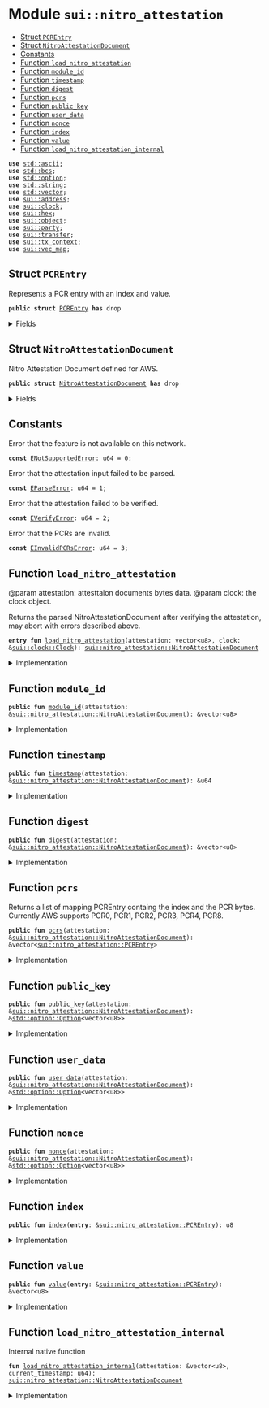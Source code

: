 
<a name="sui_nitro_attestation"></a>

# Module `sui::nitro_attestation`



-  [Struct `PCREntry`](#sui_nitro_attestation_PCREntry)
-  [Struct `NitroAttestationDocument`](#sui_nitro_attestation_NitroAttestationDocument)
-  [Constants](#@Constants_0)
-  [Function `load_nitro_attestation`](#sui_nitro_attestation_load_nitro_attestation)
-  [Function `module_id`](#sui_nitro_attestation_module_id)
-  [Function `timestamp`](#sui_nitro_attestation_timestamp)
-  [Function `digest`](#sui_nitro_attestation_digest)
-  [Function `pcrs`](#sui_nitro_attestation_pcrs)
-  [Function `public_key`](#sui_nitro_attestation_public_key)
-  [Function `user_data`](#sui_nitro_attestation_user_data)
-  [Function `nonce`](#sui_nitro_attestation_nonce)
-  [Function `index`](#sui_nitro_attestation_index)
-  [Function `value`](#sui_nitro_attestation_value)
-  [Function `load_nitro_attestation_internal`](#sui_nitro_attestation_load_nitro_attestation_internal)


<pre><code><b>use</b> <a href="../../dependencies/std/ascii.md#std_ascii">std::ascii</a>;
<b>use</b> <a href="../../dependencies/std/bcs.md#std_bcs">std::bcs</a>;
<b>use</b> <a href="../../dependencies/std/option.md#std_option">std::option</a>;
<b>use</b> <a href="../../dependencies/std/string.md#std_string">std::string</a>;
<b>use</b> <a href="../../dependencies/std/vector.md#std_vector">std::vector</a>;
<b>use</b> <a href="../../dependencies/sui/address.md#sui_address">sui::address</a>;
<b>use</b> <a href="../../dependencies/sui/clock.md#sui_clock">sui::clock</a>;
<b>use</b> <a href="../../dependencies/sui/hex.md#sui_hex">sui::hex</a>;
<b>use</b> <a href="../../dependencies/sui/object.md#sui_object">sui::object</a>;
<b>use</b> <a href="../../dependencies/sui/party.md#sui_party">sui::party</a>;
<b>use</b> <a href="../../dependencies/sui/transfer.md#sui_transfer">sui::transfer</a>;
<b>use</b> <a href="../../dependencies/sui/tx_context.md#sui_tx_context">sui::tx_context</a>;
<b>use</b> <a href="../../dependencies/sui/vec_map.md#sui_vec_map">sui::vec_map</a>;
</code></pre>



<a name="sui_nitro_attestation_PCREntry"></a>

## Struct `PCREntry`

Represents a PCR entry with an index and value.


<pre><code><b>public</b> <b>struct</b> <a href="../../dependencies/sui/nitro_attestation.md#sui_nitro_attestation_PCREntry">PCREntry</a> <b>has</b> drop
</code></pre>



<details>
<summary>Fields</summary>


<dl>
<dt>
<code><a href="../../dependencies/sui/nitro_attestation.md#sui_nitro_attestation_index">index</a>: u8</code>
</dt>
<dd>
</dd>
<dt>
<code><a href="../../dependencies/sui/nitro_attestation.md#sui_nitro_attestation_value">value</a>: vector&lt;u8&gt;</code>
</dt>
<dd>
</dd>
</dl>


</details>

<a name="sui_nitro_attestation_NitroAttestationDocument"></a>

## Struct `NitroAttestationDocument`

Nitro Attestation Document defined for AWS.


<pre><code><b>public</b> <b>struct</b> <a href="../../dependencies/sui/nitro_attestation.md#sui_nitro_attestation_NitroAttestationDocument">NitroAttestationDocument</a> <b>has</b> drop
</code></pre>



<details>
<summary>Fields</summary>


<dl>
<dt>
<code><a href="../../dependencies/sui/nitro_attestation.md#sui_nitro_attestation_module_id">module_id</a>: vector&lt;u8&gt;</code>
</dt>
<dd>
 Issuing Nitro hypervisor module ID.
</dd>
<dt>
<code><a href="../../dependencies/sui/nitro_attestation.md#sui_nitro_attestation_timestamp">timestamp</a>: u64</code>
</dt>
<dd>
 UTC time when document was created, in milliseconds since UNIX epoch.
</dd>
<dt>
<code><a href="../../dependencies/sui/nitro_attestation.md#sui_nitro_attestation_digest">digest</a>: vector&lt;u8&gt;</code>
</dt>
<dd>
 The digest function used for calculating the register values.
</dd>
<dt>
<code><a href="../../dependencies/sui/nitro_attestation.md#sui_nitro_attestation_pcrs">pcrs</a>: vector&lt;<a href="../../dependencies/sui/nitro_attestation.md#sui_nitro_attestation_PCREntry">sui::nitro_attestation::PCREntry</a>&gt;</code>
</dt>
<dd>
 A list of PCREntry containing the index and the PCR bytes.
 <https://docs.aws.amazon.com/enclaves/latest/user/set-up-attestation.html#where>.
</dd>
<dt>
<code><a href="../../dependencies/sui/nitro_attestation.md#sui_nitro_attestation_public_key">public_key</a>: <a href="../../dependencies/std/option.md#std_option_Option">std::option::Option</a>&lt;vector&lt;u8&gt;&gt;</code>
</dt>
<dd>
 An optional DER-encoded key the attestation, consumer can use to encrypt data with.
</dd>
<dt>
<code><a href="../../dependencies/sui/nitro_attestation.md#sui_nitro_attestation_user_data">user_data</a>: <a href="../../dependencies/std/option.md#std_option_Option">std::option::Option</a>&lt;vector&lt;u8&gt;&gt;</code>
</dt>
<dd>
 Additional signed user data, defined by protocol.
</dd>
<dt>
<code><a href="../../dependencies/sui/nitro_attestation.md#sui_nitro_attestation_nonce">nonce</a>: <a href="../../dependencies/std/option.md#std_option_Option">std::option::Option</a>&lt;vector&lt;u8&gt;&gt;</code>
</dt>
<dd>
 An optional cryptographic nonce provided by the attestation consumer as a proof of
 authenticity.
</dd>
</dl>


</details>

<a name="@Constants_0"></a>

## Constants


<a name="sui_nitro_attestation_ENotSupportedError"></a>

Error that the feature is not available on this network.


<pre><code><b>const</b> <a href="../../dependencies/sui/nitro_attestation.md#sui_nitro_attestation_ENotSupportedError">ENotSupportedError</a>: u64 = 0;
</code></pre>



<a name="sui_nitro_attestation_EParseError"></a>

Error that the attestation input failed to be parsed.


<pre><code><b>const</b> <a href="../../dependencies/sui/nitro_attestation.md#sui_nitro_attestation_EParseError">EParseError</a>: u64 = 1;
</code></pre>



<a name="sui_nitro_attestation_EVerifyError"></a>

Error that the attestation failed to be verified.


<pre><code><b>const</b> <a href="../../dependencies/sui/nitro_attestation.md#sui_nitro_attestation_EVerifyError">EVerifyError</a>: u64 = 2;
</code></pre>



<a name="sui_nitro_attestation_EInvalidPCRsError"></a>

Error that the PCRs are invalid.


<pre><code><b>const</b> <a href="../../dependencies/sui/nitro_attestation.md#sui_nitro_attestation_EInvalidPCRsError">EInvalidPCRsError</a>: u64 = 3;
</code></pre>



<a name="sui_nitro_attestation_load_nitro_attestation"></a>

## Function `load_nitro_attestation`

@param attestation: attesttaion documents bytes data.
@param clock: the clock object.

Returns the parsed NitroAttestationDocument after verifying the attestation,
may abort with errors described above.


<pre><code><b>entry</b> <b>fun</b> <a href="../../dependencies/sui/nitro_attestation.md#sui_nitro_attestation_load_nitro_attestation">load_nitro_attestation</a>(attestation: vector&lt;u8&gt;, clock: &<a href="../../dependencies/sui/clock.md#sui_clock_Clock">sui::clock::Clock</a>): <a href="../../dependencies/sui/nitro_attestation.md#sui_nitro_attestation_NitroAttestationDocument">sui::nitro_attestation::NitroAttestationDocument</a>
</code></pre>



<details>
<summary>Implementation</summary>


<pre><code><b>entry</b> <b>fun</b> <a href="../../dependencies/sui/nitro_attestation.md#sui_nitro_attestation_load_nitro_attestation">load_nitro_attestation</a>(attestation: vector&lt;u8&gt;, clock: &Clock): <a href="../../dependencies/sui/nitro_attestation.md#sui_nitro_attestation_NitroAttestationDocument">NitroAttestationDocument</a> {
    <a href="../../dependencies/sui/nitro_attestation.md#sui_nitro_attestation_load_nitro_attestation_internal">load_nitro_attestation_internal</a>(&attestation, clock::timestamp_ms(clock))
}
</code></pre>



</details>

<a name="sui_nitro_attestation_module_id"></a>

## Function `module_id`



<pre><code><b>public</b> <b>fun</b> <a href="../../dependencies/sui/nitro_attestation.md#sui_nitro_attestation_module_id">module_id</a>(attestation: &<a href="../../dependencies/sui/nitro_attestation.md#sui_nitro_attestation_NitroAttestationDocument">sui::nitro_attestation::NitroAttestationDocument</a>): &vector&lt;u8&gt;
</code></pre>



<details>
<summary>Implementation</summary>


<pre><code><b>public</b> <b>fun</b> <a href="../../dependencies/sui/nitro_attestation.md#sui_nitro_attestation_module_id">module_id</a>(attestation: &<a href="../../dependencies/sui/nitro_attestation.md#sui_nitro_attestation_NitroAttestationDocument">NitroAttestationDocument</a>): &vector&lt;u8&gt; {
    &attestation.<a href="../../dependencies/sui/nitro_attestation.md#sui_nitro_attestation_module_id">module_id</a>
}
</code></pre>



</details>

<a name="sui_nitro_attestation_timestamp"></a>

## Function `timestamp`



<pre><code><b>public</b> <b>fun</b> <a href="../../dependencies/sui/nitro_attestation.md#sui_nitro_attestation_timestamp">timestamp</a>(attestation: &<a href="../../dependencies/sui/nitro_attestation.md#sui_nitro_attestation_NitroAttestationDocument">sui::nitro_attestation::NitroAttestationDocument</a>): &u64
</code></pre>



<details>
<summary>Implementation</summary>


<pre><code><b>public</b> <b>fun</b> <a href="../../dependencies/sui/nitro_attestation.md#sui_nitro_attestation_timestamp">timestamp</a>(attestation: &<a href="../../dependencies/sui/nitro_attestation.md#sui_nitro_attestation_NitroAttestationDocument">NitroAttestationDocument</a>): &u64 {
    &attestation.<a href="../../dependencies/sui/nitro_attestation.md#sui_nitro_attestation_timestamp">timestamp</a>
}
</code></pre>



</details>

<a name="sui_nitro_attestation_digest"></a>

## Function `digest`



<pre><code><b>public</b> <b>fun</b> <a href="../../dependencies/sui/nitro_attestation.md#sui_nitro_attestation_digest">digest</a>(attestation: &<a href="../../dependencies/sui/nitro_attestation.md#sui_nitro_attestation_NitroAttestationDocument">sui::nitro_attestation::NitroAttestationDocument</a>): &vector&lt;u8&gt;
</code></pre>



<details>
<summary>Implementation</summary>


<pre><code><b>public</b> <b>fun</b> <a href="../../dependencies/sui/nitro_attestation.md#sui_nitro_attestation_digest">digest</a>(attestation: &<a href="../../dependencies/sui/nitro_attestation.md#sui_nitro_attestation_NitroAttestationDocument">NitroAttestationDocument</a>): &vector&lt;u8&gt; {
    &attestation.<a href="../../dependencies/sui/nitro_attestation.md#sui_nitro_attestation_digest">digest</a>
}
</code></pre>



</details>

<a name="sui_nitro_attestation_pcrs"></a>

## Function `pcrs`

Returns a list of mapping PCREntry containg the index and the PCR bytes.
Currently AWS supports PCR0, PCR1, PCR2, PCR3, PCR4, PCR8.


<pre><code><b>public</b> <b>fun</b> <a href="../../dependencies/sui/nitro_attestation.md#sui_nitro_attestation_pcrs">pcrs</a>(attestation: &<a href="../../dependencies/sui/nitro_attestation.md#sui_nitro_attestation_NitroAttestationDocument">sui::nitro_attestation::NitroAttestationDocument</a>): &vector&lt;<a href="../../dependencies/sui/nitro_attestation.md#sui_nitro_attestation_PCREntry">sui::nitro_attestation::PCREntry</a>&gt;
</code></pre>



<details>
<summary>Implementation</summary>


<pre><code><b>public</b> <b>fun</b> <a href="../../dependencies/sui/nitro_attestation.md#sui_nitro_attestation_pcrs">pcrs</a>(attestation: &<a href="../../dependencies/sui/nitro_attestation.md#sui_nitro_attestation_NitroAttestationDocument">NitroAttestationDocument</a>): &vector&lt;<a href="../../dependencies/sui/nitro_attestation.md#sui_nitro_attestation_PCREntry">PCREntry</a>&gt; {
    &attestation.<a href="../../dependencies/sui/nitro_attestation.md#sui_nitro_attestation_pcrs">pcrs</a>
}
</code></pre>



</details>

<a name="sui_nitro_attestation_public_key"></a>

## Function `public_key`



<pre><code><b>public</b> <b>fun</b> <a href="../../dependencies/sui/nitro_attestation.md#sui_nitro_attestation_public_key">public_key</a>(attestation: &<a href="../../dependencies/sui/nitro_attestation.md#sui_nitro_attestation_NitroAttestationDocument">sui::nitro_attestation::NitroAttestationDocument</a>): &<a href="../../dependencies/std/option.md#std_option_Option">std::option::Option</a>&lt;vector&lt;u8&gt;&gt;
</code></pre>



<details>
<summary>Implementation</summary>


<pre><code><b>public</b> <b>fun</b> <a href="../../dependencies/sui/nitro_attestation.md#sui_nitro_attestation_public_key">public_key</a>(attestation: &<a href="../../dependencies/sui/nitro_attestation.md#sui_nitro_attestation_NitroAttestationDocument">NitroAttestationDocument</a>): &Option&lt;vector&lt;u8&gt;&gt; {
    &attestation.<a href="../../dependencies/sui/nitro_attestation.md#sui_nitro_attestation_public_key">public_key</a>
}
</code></pre>



</details>

<a name="sui_nitro_attestation_user_data"></a>

## Function `user_data`



<pre><code><b>public</b> <b>fun</b> <a href="../../dependencies/sui/nitro_attestation.md#sui_nitro_attestation_user_data">user_data</a>(attestation: &<a href="../../dependencies/sui/nitro_attestation.md#sui_nitro_attestation_NitroAttestationDocument">sui::nitro_attestation::NitroAttestationDocument</a>): &<a href="../../dependencies/std/option.md#std_option_Option">std::option::Option</a>&lt;vector&lt;u8&gt;&gt;
</code></pre>



<details>
<summary>Implementation</summary>


<pre><code><b>public</b> <b>fun</b> <a href="../../dependencies/sui/nitro_attestation.md#sui_nitro_attestation_user_data">user_data</a>(attestation: &<a href="../../dependencies/sui/nitro_attestation.md#sui_nitro_attestation_NitroAttestationDocument">NitroAttestationDocument</a>): &Option&lt;vector&lt;u8&gt;&gt; {
    &attestation.<a href="../../dependencies/sui/nitro_attestation.md#sui_nitro_attestation_user_data">user_data</a>
}
</code></pre>



</details>

<a name="sui_nitro_attestation_nonce"></a>

## Function `nonce`



<pre><code><b>public</b> <b>fun</b> <a href="../../dependencies/sui/nitro_attestation.md#sui_nitro_attestation_nonce">nonce</a>(attestation: &<a href="../../dependencies/sui/nitro_attestation.md#sui_nitro_attestation_NitroAttestationDocument">sui::nitro_attestation::NitroAttestationDocument</a>): &<a href="../../dependencies/std/option.md#std_option_Option">std::option::Option</a>&lt;vector&lt;u8&gt;&gt;
</code></pre>



<details>
<summary>Implementation</summary>


<pre><code><b>public</b> <b>fun</b> <a href="../../dependencies/sui/nitro_attestation.md#sui_nitro_attestation_nonce">nonce</a>(attestation: &<a href="../../dependencies/sui/nitro_attestation.md#sui_nitro_attestation_NitroAttestationDocument">NitroAttestationDocument</a>): &Option&lt;vector&lt;u8&gt;&gt; {
    &attestation.<a href="../../dependencies/sui/nitro_attestation.md#sui_nitro_attestation_nonce">nonce</a>
}
</code></pre>



</details>

<a name="sui_nitro_attestation_index"></a>

## Function `index`



<pre><code><b>public</b> <b>fun</b> <a href="../../dependencies/sui/nitro_attestation.md#sui_nitro_attestation_index">index</a>(<b>entry</b>: &<a href="../../dependencies/sui/nitro_attestation.md#sui_nitro_attestation_PCREntry">sui::nitro_attestation::PCREntry</a>): u8
</code></pre>



<details>
<summary>Implementation</summary>


<pre><code><b>public</b> <b>fun</b> <a href="../../dependencies/sui/nitro_attestation.md#sui_nitro_attestation_index">index</a>(<b>entry</b>: &<a href="../../dependencies/sui/nitro_attestation.md#sui_nitro_attestation_PCREntry">PCREntry</a>): u8 {
    <b>entry</b>.<a href="../../dependencies/sui/nitro_attestation.md#sui_nitro_attestation_index">index</a>
}
</code></pre>



</details>

<a name="sui_nitro_attestation_value"></a>

## Function `value`



<pre><code><b>public</b> <b>fun</b> <a href="../../dependencies/sui/nitro_attestation.md#sui_nitro_attestation_value">value</a>(<b>entry</b>: &<a href="../../dependencies/sui/nitro_attestation.md#sui_nitro_attestation_PCREntry">sui::nitro_attestation::PCREntry</a>): &vector&lt;u8&gt;
</code></pre>



<details>
<summary>Implementation</summary>


<pre><code><b>public</b> <b>fun</b> <a href="../../dependencies/sui/nitro_attestation.md#sui_nitro_attestation_value">value</a>(<b>entry</b>: &<a href="../../dependencies/sui/nitro_attestation.md#sui_nitro_attestation_PCREntry">PCREntry</a>): &vector&lt;u8&gt; {
    &<b>entry</b>.<a href="../../dependencies/sui/nitro_attestation.md#sui_nitro_attestation_value">value</a>
}
</code></pre>



</details>

<a name="sui_nitro_attestation_load_nitro_attestation_internal"></a>

## Function `load_nitro_attestation_internal`

Internal native function


<pre><code><b>fun</b> <a href="../../dependencies/sui/nitro_attestation.md#sui_nitro_attestation_load_nitro_attestation_internal">load_nitro_attestation_internal</a>(attestation: &vector&lt;u8&gt;, current_timestamp: u64): <a href="../../dependencies/sui/nitro_attestation.md#sui_nitro_attestation_NitroAttestationDocument">sui::nitro_attestation::NitroAttestationDocument</a>
</code></pre>



<details>
<summary>Implementation</summary>


<pre><code><b>native</b> <b>fun</b> <a href="../../dependencies/sui/nitro_attestation.md#sui_nitro_attestation_load_nitro_attestation_internal">load_nitro_attestation_internal</a>(
    attestation: &vector&lt;u8&gt;,
    current_timestamp: u64,
): <a href="../../dependencies/sui/nitro_attestation.md#sui_nitro_attestation_NitroAttestationDocument">NitroAttestationDocument</a>;
</code></pre>



</details>
